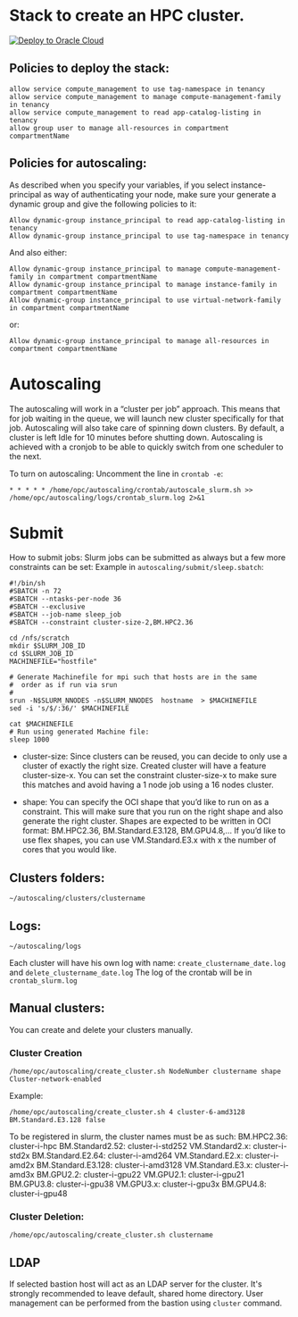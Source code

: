 # Stack to create an HPC cluster. 

[![Deploy to Oracle Cloud](https://oci-resourcemanager-plugin.plugins.oci.oraclecloud.com/latest/deploy-to-oracle-cloud.svg)](https://cloud.oracle.com/resourcemanager/stacks/create?zipUrl=https://github.com/oracle-quickstart/oci-hpc/archive/refs/heads/master.zip)


## Policies to deploy the stack: 
```
allow service compute_management to use tag-namespace in tenancy
allow service compute_management to manage compute-management-family in tenancy
allow service compute_management to read app-catalog-listing in tenancy
allow group user to manage all-resources in compartment compartmentName
```
## Policies for autoscaling:
As described when you specify your variables, if you select instance-principal as way of authenticating your node, make sure your generate a dynamic group and give the following policies to it: 
```
Allow dynamic-group instance_principal to read app-catalog-listing in tenancy
Allow dynamic-group instance_principal to use tag-namespace in tenancy
```
And also either:

```
Allow dynamic-group instance_principal to manage compute-management-family in compartment compartmentName
Allow dynamic-group instance_principal to manage instance-family in compartment compartmentName
Allow dynamic-group instance_principal to use virtual-network-family in compartment compartmentName
```
or:

`Allow dynamic-group instance_principal to manage all-resources in compartment compartmentName`

# Autoscaling

The autoscaling will work in a “cluster per job” approach. This means that for job waiting in the queue, we will launch new cluster specifically for that job. Autoscaling will also take care of spinning down clusters. By default, a cluster is left Idle for 10 minutes before shutting down. Autoscaling is achieved with a cronjob to be able to quickly switch from one scheduler to the next. 

To turn on autoscaling: 
Uncomment the line in `crontab -e`:
```
* * * * * /home/opc/autoscaling/crontab/autoscale_slurm.sh >> /home/opc/autoscaling/logs/crontab_slurm.log 2>&1
```

# Submit
How to submit jobs: 
Slurm jobs can be submitted as always but a few more constraints can be set: 
Example in `autoscaling/submit/sleep.sbatch`: 

```
#!/bin/sh
#SBATCH -n 72
#SBATCH --ntasks-per-node 36
#SBATCH --exclusive
#SBATCH --job-name sleep_job
#SBATCH --constraint cluster-size-2,BM.HPC2.36

cd /nfs/scratch
mkdir $SLURM_JOB_ID
cd $SLURM_JOB_ID
MACHINEFILE="hostfile"

# Generate Machinefile for mpi such that hosts are in the same
#  order as if run via srun
#
srun -N$SLURM_NNODES -n$SLURM_NNODES  hostname  > $MACHINEFILE
sed -i 's/$/:36/' $MACHINEFILE

cat $MACHINEFILE
# Run using generated Machine file:
sleep 1000
```

- cluster-size: Since clusters can be reused, you can decide to only use a cluster of exactly the right size. Created cluster will have a feature cluster-size-x. You can set the constraint cluster-size-x to make sure this matches and avoid having a 1 node job using a 16 nodes cluster. 

- shape: You can specify the OCI shape that you’d like to run on as a constraint. This will make sure that you run on the right shape and also generate the right cluster. Shapes are expected to be written in OCI format: BM.HPC2.36, BM.Standard.E3.128, BM.GPU4.8,… 
If you’d like to use flex shapes, you can use VM.Standard.E3.x with x the number of cores that you would like. 

## Clusters folders: 
```
~/autoscaling/clusters/clustername
```

## Logs: 
```
~/autoscaling/logs
```

Each cluster will have his own log with name: `create_clustername_date.log` and `delete_clustername_date.log`
The log of the crontab will be in `crontab_slurm.log`


## Manual clusters: 
You can create and delete your clusters manually. 
### Cluster Creation
```
/home/opc/autoscaling/create_cluster.sh NodeNumber clustername shape Cluster-network-enabled
```
Example: 
```
/home/opc/autoscaling/create_cluster.sh 4 cluster-6-amd3128 BM.Standard.E3.128 false
```

To be registered in slurm, the cluster names must be as such: 
BM.HPC2.36: cluster-i-hpc
BM.Standard2.52: cluster-i-std252
VM.Standard2.x: cluster-i-std2x
BM.Standard.E2.64: cluster-i-amd264
VM.Standard.E2.x: cluster-i-amd2x
BM.Standard.E3.128: cluster-i-amd3128
VM.Standard.E3.x: cluster-i-amd3x
BM.GPU2.2: cluster-i-gpu22
VM.GPU2.1: cluster-i-gpu21
BM.GPU3.8: cluster-i-gpu38
VM.GPU3.x: cluster-i-gpu3x
BM.GPU4.8: cluster-i-gpu48

### Cluster Deletion: 
```
/home/opc/autoscaling/create_cluster.sh clustername
```


## LDAP 
If selected bastion host will act as an LDAP server for the cluster. It's strongly recommended to leave default, shared home directory. 
User management can be performed from the bastion using ``` cluster ``` command. 
